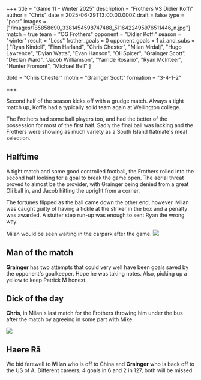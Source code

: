 +++
title = "Game 11 - Winter 2025"
description = "Frothers VS Didier Koffi"
author = "Chris"
date = 2025-06-29T13:00:00.000Z
draft = false
type = "post"
images = ["/images/185858690_3381454598747488_5116422495976511446_n.jpg"]
match = true
team = "OG Frothers"
opponent = "Didier Koffi"
season = "winter"
result = "Loss"
frother_goals = 0
opponent_goals = 1
xi_and_subs = [
  "Ryan Kindell",
  "Finn Harland",
  "Chris Chester",
  "Milan Mrdalj",
  "Hugo Lawrence",
  "Dylan Watts",
  "Evan Hanson",
  "Oli Spicer",
  "Grainger Scott",
  "Declan Ward",
  "Jacob Williamson",
  "Yarride Rosario",
  "Ryan McInteer",
  "Hunter Fromont",
  "Michael Bell"
]

dotd = "Chris Chester"
motm = "Grainger Scott"
formation = "3-4-1-2"

+++
 
Second half of the season kicks off with a grudge match. Always a tight match up, Koffis had a typically solid team again at Wellington college. 

The Frothers had some ball players too, and had the better of the possession for most of the first half. Sadly the final ball was lacking and the Frothers were showing as much variety as a South Island flatmate's meal selection. 

## Halftime

A tight match and some good controlled football, the Frothers rolled into the second half looking for a goal to break the game open. The aerial threat proved to almost be the provider, with Grainger being denied from a great Oli ball in, and Jacob hitting the upright from a corner.

The fortunes flipped as the ball came down the other end, however. Milan was caught guilty of having a tickle at the striker in the box and a penalty was awarded. A stutter step run-up was enough to sent Ryan the wrong way.

Milan would be seen waiting in the carpark after the game.
![](https://media.giphy.com/media/v1.Y2lkPTc5MGI3NjExeGxtb2Z3MDZmMDUzb3ptM3c4bXNnMXRjODNoM2k3MGdxMHh1bDc3MiZlcD12MV9naWZzX3NlYXJjaCZjdD1n/BoHCeLmEKytt7oFxyR/giphy.gif)


## Man of the match
**Grainger** has two attempts that could very well have been goals saved by the opponent's goalkeeper. Hope he was taking notes. Also, picking up a yellow to keep Patrick M honest.

## Dick of the day 
**Chris**, in Milan's last match for the Frothers throwing him under the bus after the match by agreeing in some part with Mike.

![](/2025-06-30/chris-milan-pen.gif)

## Haere Rā

We bid farewell to **Milan** who is off to China and **Grainger** who is back off to the US of A. Different careers, 4 goals in 6 and 2 in 127, both will be missed.